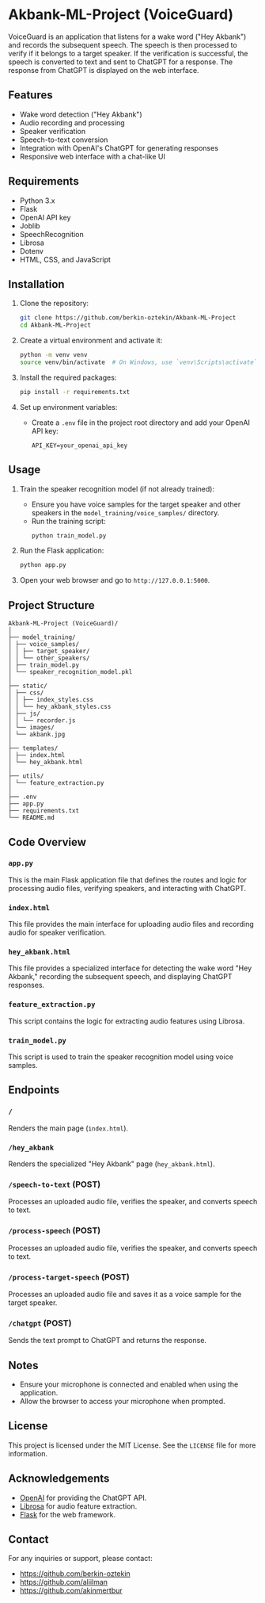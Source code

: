 # Akbank-ML-Project (VoiceGuard)

VoiceGuard is an application that listens for a wake word ("Hey Akbank") and records the subsequent speech. The speech is then processed to verify if it belongs to a target speaker. If the verification is successful, the speech is converted to text and sent to ChatGPT for a response. The response from ChatGPT is displayed on the web interface.

## Features
- Wake word detection ("Hey Akbank")
- Audio recording and processing
- Speaker verification
- Speech-to-text conversion
- Integration with OpenAI's ChatGPT for generating responses
- Responsive web interface with a chat-like UI

## Requirements
- Python 3.x
- Flask
- OpenAI API key
- Joblib
- SpeechRecognition
- Librosa
- Dotenv
- HTML, CSS, and JavaScript

## Installation

1. Clone the repository:
    ```sh
    git clone https://github.com/berkin-oztekin/Akbank-ML-Project
    cd Akbank-ML-Project
    ```

2. Create a virtual environment and activate it:
    ```sh
    python -m venv venv
    source venv/bin/activate  # On Windows, use `venv\Scripts\activate`
    ```

3. Install the required packages:
    ```sh
    pip install -r requirements.txt
    ```

4. Set up environment variables:
    - Create a `.env` file in the project root directory and add your OpenAI API key:
        ```
        API_KEY=your_openai_api_key
        ```

## Usage

1. Train the speaker recognition model (if not already trained):
    - Ensure you have voice samples for the target speaker and other speakers in the `model_training/voice_samples/` directory.
    - Run the training script:
        ```sh
        python train_model.py
        ```

2. Run the Flask application:
    ```sh
    python app.py
    ```

3. Open your web browser and go to `http://127.0.0.1:5000`.

## Project Structure

    
    Akbank-ML-Project (VoiceGuard)/
    │
    ├── model_training/
    │ ├── voice_samples/
    │ │ ├── target_speaker/
    │ │ └── other_speakers/
    │ ├── train_model.py
    │ └── speaker_recognition_model.pkl
    │
    ├── static/
    │ ├── css/
    │ │ ├── index_styles.css
    │ │ └── hey_akbank_styles.css
    │ ├── js/
    │ │ └── recorder.js
    │ └── images/
    │ └── akbank.jpg
    │
    ├── templates/
    │ ├── index.html
    │ └── hey_akbank.html
    │
    ├── utils/
    │ └── feature_extraction.py
    │
    ├── .env
    ├── app.py
    ├── requirements.txt
    └── README.md
    

## Code Overview

### `app.py`
This is the main Flask application file that defines the routes and logic for processing audio files, verifying speakers, and interacting with ChatGPT.

### `index.html`
This file provides the main interface for uploading audio files and recording audio for speaker verification.

### `hey_akbank.html`
This file provides a specialized interface for detecting the wake word "Hey Akbank," recording the subsequent speech, and displaying ChatGPT responses.

### `feature_extraction.py`
This script contains the logic for extracting audio features using Librosa.

### `train_model.py`
This script is used to train the speaker recognition model using voice samples.

## Endpoints

### `/`
Renders the main page (`index.html`).

### `/hey_akbank`
Renders the specialized "Hey Akbank" page (`hey_akbank.html`).

### `/speech-to-text` (POST)
Processes an uploaded audio file, verifies the speaker, and converts speech to text.

### `/process-speech` (POST)
Processes an uploaded audio file, verifies the speaker, and converts speech to text.

### `/process-target-speech` (POST)
Processes an uploaded audio file and saves it as a voice sample for the target speaker.

### `/chatgpt` (POST)
Sends the text prompt to ChatGPT and returns the response.

## Notes
- Ensure your microphone is connected and enabled when using the application.
- Allow the browser to access your microphone when prompted.

## License
This project is licensed under the MIT License. See the `LICENSE` file for more information.

## Acknowledgements
- [OpenAI](https://www.openai.com) for providing the ChatGPT API.
- [Librosa](https://librosa.org) for audio feature extraction.
- [Flask](https://flask.palletsprojects.com) for the web framework.

## Contact
For any inquiries or support, please contact: 
- https://github.com/berkin-oztekin 
- https://github.com/aliilman
- https://github.com/akinmertbur
